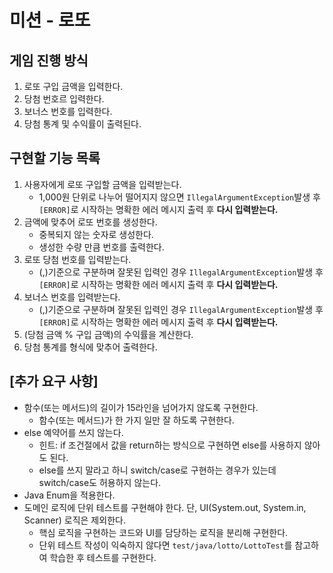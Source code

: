 # 미션 - 로또

## 게임 진행 방식

1. 로또 구입 금액을 입력한다.
2. 당첨 번호르 입력한다.
3. 보너스 번호를 입력한다.
4. 당첨 통계 및 수익률이 출력된다.

## 구현할 기능 목록

1. 사용자에게 로또 구입할 금액을 입력받는다.
    - 1,000원 단위로 나누어 떨어지지 않으면 `IllegalArgumentException`발생 후 `[ERROR]`로 시작하는 명확한 에러 메시지 출력 후 **다시 입력받는다.** 
2. 금액에 맞추어 로또 번호를 생성한다.
    - 중복되지 않는 숫자로 생성한다.
    - 생성한 수량 만큼 번호를 출력한다.
3. 로또 당첨 번호를 입력받는다.
    - (,)기준으로 구분하며 잘못된 입력인 경우 `IllegalArgumentException`발생 후 `[ERROR]`로 시작하는 명확한 에러 메시지 출력 후 **다시 입력받는다.**
4. 보너스 번호를 입력받는다.
    - (,)기준으로 구분하며 잘못된 입력인 경우 `IllegalArgumentException`발생 후 `[ERROR]`로 시작하는 명확한 에러 메시지 출력 후 **다시 입력받는다.**
5. (당첨 금액 % 구입 금액)의 수익률을 계산한다.
6. 당첨 통계를 형식에 맞추어 출력한다.

## [추가 요구 사항]

- 함수(또는 메서드)의 길이가 15라인을 넘어가지 않도록 구현한다.
    - 함수(또는 메서드)가 한 가지 일만 잘 하도록 구현한다.
- else 예약어를 쓰지 않는다.
    - 힌트: if 조건절에서 값을 return하는 방식으로 구현하면 else를 사용하지 않아도 된다.
    - else를 쓰지 말라고 하니 switch/case로 구현하는 경우가 있는데 switch/case도 허용하지 않는다.
- Java Enum을 적용한다.
- 도메인 로직에 단위 테스트를 구현해야 한다. 단, UI(System.out, System.in, Scanner) 로직은 제외한다.
    - 핵심 로직을 구현하는 코드와 UI를 담당하는 로직을 분리해 구현한다.
    - 단위 테스트 작성이 익숙하지 않다면 `test/java/lotto/LottoTest`를 참고하여 학습한 후 테스트를 구현한다.